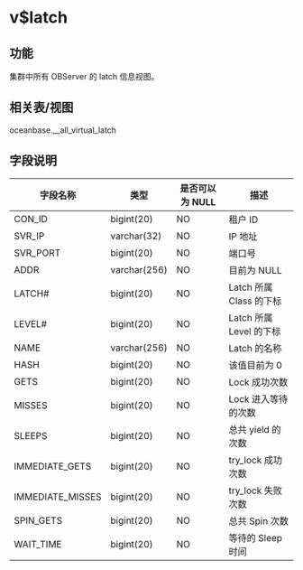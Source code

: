 v$latch
============================

功能
-----------

集群中所有 OBServer 的 latch 信息视图。

相关表/视图
---------------

oceanbase.__all_virtual_latch

字段说明
-------------

|     **字段名称**     |    **类型**    | **是否可以为 NULL** |       **描述**       |
|------------------|--------------|----------------|--------------------|
| CON_ID           | bigint(20)   | NO             | 租户 ID              |
| SVR_IP           | varchar(32)  | NO             | IP 地址              |
| SVR_PORT         | bigint(20)   | NO             | 端口号                |
| ADDR             | varchar(256) | NO             | 目前为 NULL           |
| LATCH#           | bigint(20)   | NO             | Latch 所属 Class 的下标 |
| LEVEL#           | bigint(20)   | NO             | Latch 所属 Level 的下标 |
| NAME             | varchar(256) | NO             | Latch 的名称          |
| HASH             | bigint(20)   | NO             | 该值目前为 0            |
| GETS             | bigint(20)   | NO             | Lock 成功次数          |
| MISSES           | bigint(20)   | NO             | Lock 进入等待的次数       |
| SLEEPS           | bigint(20)   | NO             | 总共 yield 的次数       |
| IMMEDIATE_GETS   | bigint(20)   | NO             | try_lock 成功次数      |
| IMMEDIATE_MISSES | bigint(20)   | NO             | try_lock 失败次数      |
| SPIN_GETS        | bigint(20)   | NO             | 总共 Spin 次数         |
| WAIT_TIME        | bigint(20)   | NO             | 等待的 Sleep 时间       |
